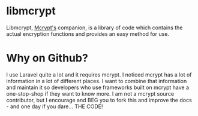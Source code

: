 libmcrypt
=========

Libmcrypt, [Mcrypt's](https://github.com/jackspirou/libmcrypt) companion, is a library of code which contains the actual encryption functions and provides an easy method for use.

Why on Github?
======

I use Laravel quite a lot and it requires mcrypt.  I noticed mcrypt has a lot of information in a lot of different places.  I want to combine that information and maintain it so developers who use frameworks built on mcrypt have a one-stop-shop if they want to know more.  I am not a mcrypt source contributor, but I encourage and BEG you to fork this and improve the docs - and one day if you dare... THE CODE! 
